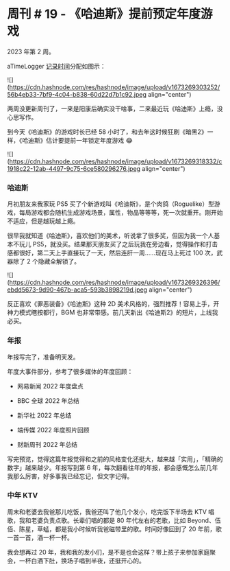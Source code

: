 # 周刊 # 19 - 《哈迪斯》提前预定年度游戏

2023 年第 2 周。

aTimeLogger [记录时间](http://mp.weixin.qq.com/s?__biz=MzI3MzU5MDA1OQ==&mid=2247485032&idx=1&sn=acb21dab9e80298f57f65f3a9ea3a1c7&chksm=eb21b42cdc563d3a565d6c98ad7010303e68799b4f29c829a6c1fd89ff190878ddb44f22a899&scene=21#wechat_redirect)分配如图示：

![](https://cdn.hashnode.com/res/hashnode/image/upload/v1673269303252/56b4eb33-7bf9-4c04-b838-60d22d7b1c92.jpeg align="center")

两周没更新周刊了，一来是阳康后确实没干啥事，二来最近玩《哈迪斯》上瘾，没心思写作。

到今天《哈迪斯》的游戏时长已经 58 小时了，和去年这时候狂刷《暗黑2》一样，《哈迪斯》估计要提前一年锁定年度游戏 😂

![](https://cdn.hashnode.com/res/hashnode/image/upload/v1673269318332/c1918c22-12ab-4497-9c75-6ce580296276.jpeg align="center")

### **哈迪斯**

月初朋友来我家玩 PS5 买了个新游戏叫《哈迪斯》，是个肉鸽（Roguelike）型游戏，每局游戏都会随机生成游戏场景，属性，物品等等等，死一次就重开。刚开始不适应，但是越玩越上瘾。

很早我就知道《哈迪斯》，喜欢他们的美术，听说拿了很多奖，但因为我一个人基本不玩儿 PS5，就没买。结果那天朋友买了之后玩我在旁边看，觉得操作和打击感都很好，第二天上手直接玩了一天，然后连肝一周……现在马上死过 100 次，武器除了 2 个隐藏全解锁了。

![](https://cdn.hashnode.com/res/hashnode/image/upload/v1673269326396/ebdd5673-9d90-467b-aca5-593b3898219d.jpeg align="center")

反正喜欢《罪恶装备》《哈迪斯》这种 2D 美术风格的，强烈推荐！容易上手，开神力模式瞎按都行，BGM 也非常带感。前几天新出《哈迪斯2》的短片，上线我必买。

### **年报**

年报写完了，准备明天发。

年度大事件部分，参考了很多媒体的年度回顾：

* 网易新闻 2022 年度盘点
    
* BBC 全球 2022 年总结
    
* 新华社 2022 年总结
    
* 端传媒 2022 年度照片回顾
    
* 财新周刊 2022 年总结
    

写完预览，觉得这篇年报觉得和之前的风格变化还挺大，越来越「实用」，「精确的数字」越来越少。年报写到第 6 年，每次翻看往年的年报，都会感慨怎么前几年我那么厉害，好多事我已经忘记，但文字记得。

### **中年 KTV**

周末和老婆去我爸那儿吃饭，我爸还叫了他几个发小，吃完饭下半场去 KTV 唱歌，我和老婆负责点歌。长辈们唱的都是 80 年代左右的老歌，比如 Beyond、伍佰、陈星，草蜢，都是我小时候听我爸磁带里的歌。时间好像回到了 20 年前，歌一首一首，酒一杯一杯。

我会想再过 20 年，我和我的发小们，是不是也会这样？带上孩子来参加家庭聚会，一杯白酒下肚，换场子唱到半夜，还挺开心的。